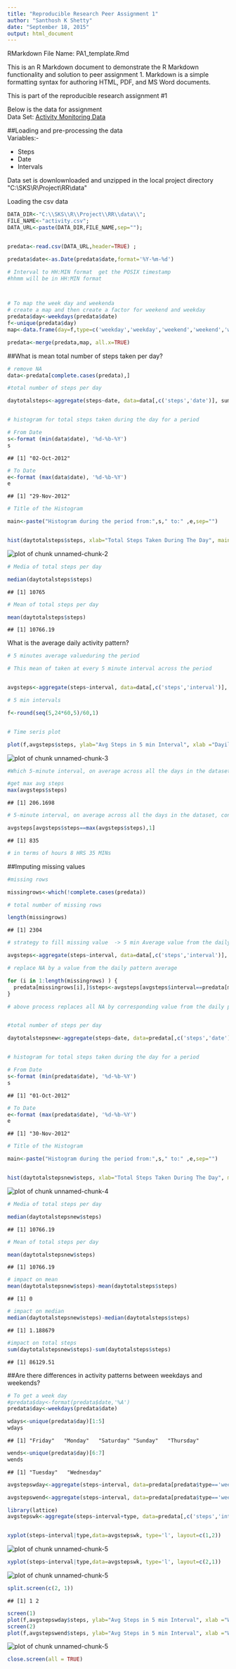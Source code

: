 ```yaml
---
title: "Reproducible Research Peer Assignment 1"
author: "Santhosh K Shetty"
date: "September 18, 2015"
output: html_document
---
```

RMarkdown File Name: PA1_template.Rmd  
  
This is an R Markdown document to demonstrate the R Markdown functionality and solution to peer assignment 1. Markdown is a simple formatting syntax for authoring HTML, PDF, and MS Word documents.  

This is part of the reproducible research assignment #1  

Below is the  data for assignment   
Data Set: [Activity Monitoring Data](https://d396qusza40orc.cloudfront.net/repdata%2Fdata%2Factivity.zip)

##Loading and pre-processing the data  
Variables:-

- Steps
- Date
- Intervals

Data set is downlownloaded and unzipped in the local project directory "C:\\SKS\\R\\Project\\RR\\data"

Loading the csv data



```r
DATA_DIR<-"C:\\SKS\\R\\Project\\RR\\data\\";
FILE_NAME<-"activity.csv";
DATA_URL<-paste(DATA_DIR,FILE_NAME,sep="");


predata<-read.csv(DATA_URL,header=TRUE) ;

predata$date<-as.Date(predata$date,format='%Y-%m-%d')

# Interval to HH:MIN format  get the POSIX timestamp
#hhmm will be in HH:MIN format



# To map the week day and weekenda
# create a map and then create a factor for weekend and weekday
predata$day<-weekdays(predata$date)
f<-unique(predata$day)
map<-data.frame(day=f,type=c('weekday','weekday','weekend','weekend','weekday','weekday','weekday'))

predata<-merge(predata,map, all.x=TRUE)
```

##What is mean total number of steps taken per day?


```r
# remove NA
data<-predata[complete.cases(predata),]

#total number of steps per day

daytotalsteps<-aggregate(steps~date, data=data[,c('steps','date')], sum)


# histogram for total steps taken during the day for a period 

# From Date
s<-format (min(data$date), '%d-%b-%Y')
s
```

```
## [1] "02-Oct-2012"
```

```r
# To Date
e<-format (max(data$date), '%d-%b-%Y')
e
```

```
## [1] "29-Nov-2012"
```

```r
# Title of the Histogram

main<-paste("Histogram during the period from:",s," to:" ,e,sep="")


hist(daytotalsteps$steps, xlab="Total Steps Taken During The Day", main=main)
```

![plot of chunk unnamed-chunk-2](figure/unnamed-chunk-2-1.png) 

```r
# Media of total steps per day

median(daytotalsteps$steps)
```

```
## [1] 10765
```

```r
# Mean of total steps per day

mean(daytotalsteps$steps)
```

```
## [1] 10766.19
```

What is the average daily activity pattern?


```r
# 5 minutes average valueduring the period

# This mean of taken at every 5 minute interval across the period


avgsteps<-aggregate(steps~interval, data=data[,c('steps','interval')], mean,na.rm=TRUE)

# 5 min intervals

f<-round(seq(5,24*60,5)/60,1)


# Time seris plot

plot(f,avgsteps$steps, ylab="Avg Steps in 5 min Interval", xlab ="Dayily Acitivities",type ='l')
```

![plot of chunk unnamed-chunk-3](figure/unnamed-chunk-3-1.png) 

```r
#Which 5-minute interval, on average across all the days in the dataset, contains the maximum number of steps?

#get max avg steps
max(avgsteps$steps)
```

```
## [1] 206.1698
```

```r
# 5-minute interval, on average across all the days in the dataset, contains the maximum number of steps

avgsteps[avgsteps$steps==max(avgsteps$steps),1]
```

```
## [1] 835
```

```r
# in terms of hours 8 HRS 35 MINs
```
##Imputing missing values


```r
#missing rows

missingrows<-which(!complete.cases(predata))

# total number of missing rows

length(missingrows)
```

```
## [1] 2304
```

```r
# strategy to fill missing value  -> 5 min Average value from the daily pattern

avgsteps<-aggregate(steps~interval, data=data[,c('steps','interval')], mean,na.rm=TRUE)

# replace NA by a value from the daily pattern average

for (i in 1:length(missingrows) ) {
  predata[missingrows[i],]$steps<-avgsteps[avgsteps$interval==predata[missingrows[i],]$interval,]$steps
}

# above process replaces all NA by corresponding value from the daily pattern


#total number of steps per day

daytotalstepsnew<-aggregate(steps~date, data=predata[,c('steps','date')], sum)


# histogram for total steps taken during the day for a period 

# From Date
s<-format (min(predata$date), '%d-%b-%Y')
s
```

```
## [1] "01-Oct-2012"
```

```r
# To Date
e<-format (max(predata$date), '%d-%b-%Y')
e
```

```
## [1] "30-Nov-2012"
```

```r
# Title of the Histogram

main<-paste("Histogram during the period from:",s," to:" ,e,sep="")


hist(daytotalstepsnew$steps, xlab="Total Steps Taken During The Day", main=main)
```

![plot of chunk unnamed-chunk-4](figure/unnamed-chunk-4-1.png) 

```r
# Media of total steps per day

median(daytotalstepsnew$steps)
```

```
## [1] 10766.19
```

```r
# Mean of total steps per day

mean(daytotalstepsnew$steps)
```

```
## [1] 10766.19
```

```r
# impact on mean
mean(daytotalstepsnew$steps)-mean(daytotalsteps$steps)
```

```
## [1] 0
```

```r
# impact on median
median(daytotalstepsnew$steps)-median(daytotalsteps$steps)
```

```
## [1] 1.188679
```

```r
#impact on total steps
sum(daytotalstepsnew$steps)-sum(daytotalsteps$steps)
```

```
## [1] 86129.51
```

##Are there differences in activity patterns between weekdays and weekends?





```r
# To get a week day
#predata$day<-format(predata$date,'%A')
predata$day<-weekdays(predata$date)

wdays<-unique(predata$day)[1:5]
wdays
```

```
## [1] "Friday"   "Monday"   "Saturday" "Sunday"   "Thursday"
```

```r
wends<-unique(predata$day)[6:7]
wends
```

```
## [1] "Tuesday"   "Wednesday"
```

```r
avgstepswday<-aggregate(steps~interval, data=predata[predata$type=='weekday',c('steps','interval')], mean)

avgstepswend<-aggregate(steps~interval, data=predata[predata$type=='weekend',c('steps','interval')], mean)

library(lattice)
avgstepswk<-aggregate(steps~interval+type, data=predata[,c('steps','interval','type')], mean)


xyplot(steps~interval|type,data=avgstepswk, type='l', layout=c(1,2))
```

![plot of chunk unnamed-chunk-5](figure/unnamed-chunk-5-1.png) 

```r
xyplot(steps~interval|type,data=avgstepswk, type='l', layout=c(2,1))
```

![plot of chunk unnamed-chunk-5](figure/unnamed-chunk-5-2.png) 

```r
split.screen(c(2, 1))
```

```
## [1] 1 2
```

```r
screen(1)
plot(f,avgstepswday$steps, ylab="Avg Steps in 5 min Interval", xlab ="Week Day Dayily Acitivities",type ='l')
screen(2)
plot(f,avgstepswend$steps, ylab="Avg Steps in 5 min Interval", xlab ="Week End Dayily Acitivities",type ='l')
```

![plot of chunk unnamed-chunk-5](figure/unnamed-chunk-5-3.png) 

```r
close.screen(all = TRUE)
```


